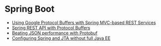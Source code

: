 # Spring Boot


- [Using Google Protocol Buffers with Spring MVC-based REST Services](https://spring.io/blog/2015/03/22/using-google-protocol-buffers-with-spring-mvc-based-rest-services)
- [Spring REST API with Protocol Buffers](http://www.baeldung.com/spring-rest-api-with-protocol-buffers)
- [Beating JSON performance with Protobuf](https://auth0.com/blog/beating-json-performance-with-protobuf/)
- [Configuring Spring and JTA without full Java EE](https://spring.io/blog/2011/08/15/configuring-spring-and-jta-without-full-java-ee/)

